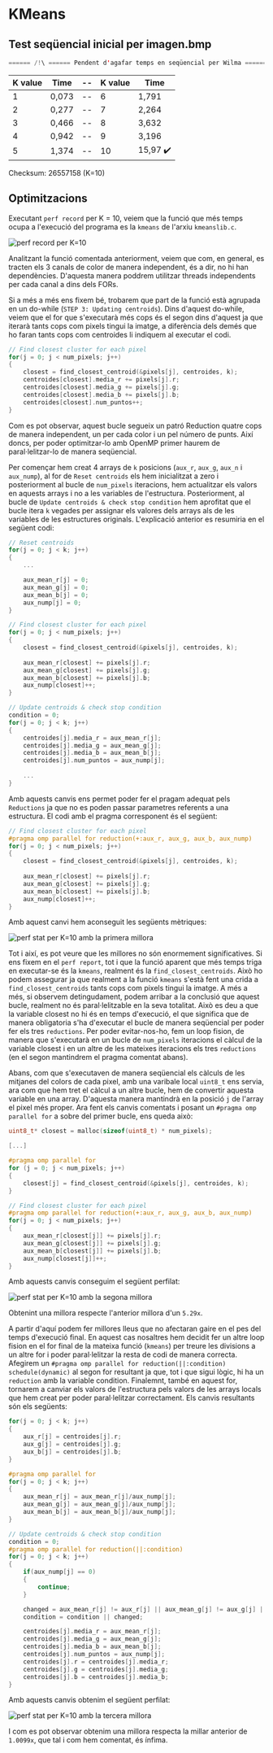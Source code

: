# KMeans

## Test seqüencial inicial per imagen.bmp

```java
====== /!\ ====== Pendent d'agafar temps en seqüencial per Wilma ====== /!\ ====== 
```

| K value | Time | -- | K value | Time |
| ------- | ---- | ----- | ------- | ---- |
| 1 | 0,073 | -- | 6 | 1,791 |
| 2 | 0,277 | -- | 7 | 2,264 |
| 3 | 0,466 | -- | 8 | 3,632 |
| 4 | 0,942 | -- | 9 | 3,196 |
| 5 | 1,374 | -- | 10 | 15,97 ✔️ |

Checksum: 26557158 (K=10)

## Optimitzacions

Executant `perf record` per K = 10, veiem que la funció que més temps ocupa a l'execució del programa es la `kmeans` de l'arxiu `kmeanslib.c`.

![perf record per K=10](/assets/plab_imgs/perf_record_initial_k10.png)

Analitzant la funció comentada anteriorment, veiem que com, en general, es tracten els 3 canals de color de manera independent, és a dir, no hi han dependències. D'aquesta manera poddrem utilitzar threads independents per cada canal a dins dels FORs.

Si a més a més ens fixem bé, trobarem que part de la funció està agrupada en un do-while (`STEP 3: Updating centroids`). Dins d'aquest do-while, veiem que el for que s'executarà més cops és el segon dins d'aquest ja que iterarà tants cops com pixels tingui la imatge, a diferència dels demés que ho faran tants cops com centroides li indiquem al executar el codi.

```c
// Find closest cluster for each pixel
for(j = 0; j < num_pixels; j++) 
{
	closest = find_closest_centroid(&pixels[j], centroides, k);
	centroides[closest].media_r += pixels[j].r;
	centroides[closest].media_g += pixels[j].g;
	centroides[closest].media_b += pixels[j].b;
	centroides[closest].num_puntos++;
}
```
Com es pot observar, aquest bucle segueix un patró Reduction quatre cops de manera independent, un per cada color i un pel número de punts. Així doncs, per poder optimitzar-lo amb OpenMP primer haurem de paral·lelitzar-lo de manera seqüencial.

Per començar hem creat 4 arrays de `k` posicions (`aux_r`, `aux_g`, `aux_n` i `aux_nump`), al for de `Reset centroids` els hem inicialitzat a zero i posteriorment al bucle de `num_pixels` iteracions, hem actualitzar els valors en aquests arrays i no a les variables de l'estructura. Posteriorment, al bucle de `Update centroids & check stop condition` hem aprofitat que el bucle itera `k` vegades per assignar els valores dels arrays als de les variables de les estructures originals. L'explicació anterior es resumiria en el següent codi:

```c
// Reset centroids
for(j = 0; j < k; j++) 
{
	...

	aux_mean_r[j] = 0;
	aux_mean_g[j] = 0;
	aux_mean_b[j] = 0;
	aux_nump[j] = 0;
}

// Find closest cluster for each pixel
for(j = 0; j < num_pixels; j++) 
{
	closest = find_closest_centroid(&pixels[j], centroides, k);
	
	aux_mean_r[closest] += pixels[j].r;
	aux_mean_g[closest] += pixels[j].g;
	aux_mean_b[closest] += pixels[j].b;
	aux_nump[closest]++;
}

// Update centroids & check stop condition
condition = 0;
for(j = 0; j < k; j++) 
{
	centroides[j].media_r = aux_mean_r[j];
	centroides[j].media_g = aux_mean_g[j];
	centroides[j].media_b = aux_mean_b[j];
	centroides[j].num_puntos = aux_nump[j];
	
	...
}
```
Amb aquests canvis ens permet poder fer el pragam adequat pels `Reductions` ja que no es poden passar parametres referents a una estructura. El codi amb el pragma corresponent és el següent:

```c
// Find closest cluster for each pixel
#pragma omp parallel for reduction(+:aux_r, aux_g, aux_b, aux_nump)
for(j = 0; j < num_pixels; j++) 
{
	closest = find_closest_centroid(&pixels[j], centroides, k);
	
	aux_mean_r[closest] += pixels[j].r;
	aux_mean_g[closest] += pixels[j].g;
	aux_mean_b[closest] += pixels[j].b;
	aux_nump[closest]++;
}
```

Amb aquest canvi hem aconseguit les següents mètriques:


![perf stat per K=10 amb la primera millora](/assets/plab_imgs/perf_stat_millora1_k10.png)


Tot i així, es pot veure que les millores no són enormement significatives. Si ens fixem en el `perf report`, tot i que la funció aparent que més temps triga en executar-se és la `kmeans`, realment és la `find_closest_centroids`. Això ho podem assegurar ja que realment a la funció `kmeans` s'està fent una crida a `find_closest_centroids` tants cops com pixels tingui la imatge. A més a més, si observem detingudament, podem arribar a la conclusió que aquest bucle, realment no és paral·lelitzable en la seva totalitat. Això es deu a que la variable closest no hi és en temps d'execució, el que significa que de manera obligatoria s'ha d'executar el bucle de manera seqüencial per poder fer els tres `reductions`. Per poder evitar-nos-ho, fem un loop fision, de manera que s'executarà en un bucle de `num_pixels` iteracions el càlcul de la variable closest i en un altre de les mateixes iteracions els tres `reductions` (en el segon mantindrem el pragma comentat abans).

Abans, com que s'executaven de manera seqüencial els càlculs de les mitjanes del colors de cada pixel, amb una varibale local `uint8_t` ens servia, ara com que hem tret el càlcul a un altre bucle, hem de convertir aquesta variable en una array. D'aquesta manera mantindrà en la posició `j` de l'array el pixel més proper. Ara fent els canvis comentats i posant un `#pragma omp parallel for` a sobre del primer bucle, ens queda això:

```c
uint8_t* closest = malloc(sizeof(uint8_t) * num_pixels);

[...]

#pragma omp parallel for
for (j = 0; j < num_pixels; j++)
{
	closest[j] = find_closest_centroid(&pixels[j], centroides, k);
}

// Find closest cluster for each pixel
#pragma omp parallel for reduction(+:aux_r, aux_g, aux_b, aux_nump)
for(j = 0; j < num_pixels; j++) 
{
	aux_mean_r[closest[j]] += pixels[j].r;
	aux_mean_g[closest[j]] += pixels[j].g;
	aux_mean_b[closest[j]] += pixels[j].b;
	aux_nump[closest[j]]++;
}
```

Amb aquests canvis conseguim el següent perfilat:

![perf stat per K=10 amb la segona millora](/assets/plab_imgs/perf_stat_millora2_k10.png)

Obtenint una millora respecte l'anterior millora d'un `5.29x`.

A partir d'aquí podem fer millores lleus que no afectaran gaire en el pes del temps d'execució final. En aquest cas nosaltres hem decidit fer un altre loop fision en el for final de la mateixa funció (`kmeans`) per treure les divisions a un altre for i poder paral·lelitzar la resta de codi de manera correcta. Afegirem un `#pragma omp parallel for reduction(||:condition) schedule(dynamic)` al segon for resultant ja que, tot i que sigui lògic, hi ha un `reduction` amb la variable condition. Finalemnt, també en aquest for, tornarem a canviar els valors de l'estructura pels valors de les arrays locals que hem creat per poder paral·lelitzar correctament. Els canvis resultants són els següents:

```c
for(j = 0; j < k; j++) 
{
	aux_r[j] = centroides[j].r;
	aux_g[j] = centroides[j].g;
	aux_b[j] = centroides[j].b;
}

#pragma omp parallel for
for(j = 0; j < k; j++)
{
	aux_mean_r[j] = aux_mean_r[j]/aux_nump[j];
	aux_mean_g[j] = aux_mean_g[j]/aux_nump[j];
	aux_mean_b[j] = aux_mean_b[j]/aux_nump[j];
}

// Update centroids & check stop condition
condition = 0;
#pragma omp parallel for reduction(||:condition)
for(j = 0; j < k; j++) 
{
	if(aux_nump[j] == 0) 
	{
		continue;
	}

	changed = aux_mean_r[j] != aux_r[j] || aux_mean_g[j] != aux_g[j] || aux_mean_b[j] != aux_b[j];
	condition = condition || changed;

	centroides[j].media_r = aux_mean_r[j];
	centroides[j].media_g = aux_mean_g[j];
	centroides[j].media_b = aux_mean_b[j];
	centroides[j].num_puntos = aux_nump[j];
	centroides[j].r = centroides[j].media_r;
	centroides[j].g = centroides[j].media_g;
	centroides[j].b = centroides[j].media_b;
}
```

Amb aquests canvis obtenim el següent perfilat:

![perf stat per K=10 amb la tercera millora](/assets/plab_imgs/perf_stat_tercera_millora_k10.png)

I com es pot observar obtenim una millora respecta la millar anterior de `1.0099x`, que tal i com hem comentat, és ínfima.
